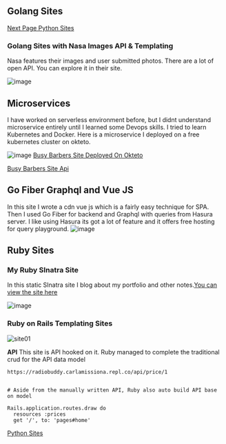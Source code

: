 ## Golang Sites 

[Next Page Python Sites](https://carlamissiona.github.io/tunacoder/python) 

### Golang Sites with Nasa Images API & Templating 
Nasa features their images and user submitted photos. There are a lot of open API. You can explore it in their site.

![image](https://user-images.githubusercontent.com/1997542/185062705-52ec0e72-3386-4f60-b174-3eb2e214d230.png)






## Microservices
I have worked on serverless environment before, but I didnt understand microservice entirely until I learned some Devops skills. I tried to learn Kubernetes and Docker. Here is a microservice I deployed on a free kubernetes cluster on okteto.


![image](https://user-images.githubusercontent.com/1997542/185323745-f00ef224-2552-4249-ad64-e5984c3fd5d9.png)
[Busy Barbers Site Deployed On Okteto](https://busybarbers-carlamissiona.cloud.okteto.net/)


[Busy Barbers Site Api](https://apibusybarbers-carlamissiona.cloud.okteto.net/v1/maps)




## Go Fiber Graphql and Vue JS
In this site I wrote a cdn vue js which is a fairly easy technique for SPA. Then I used Go Fiber for backend  and Graphql with queries from Hasura server.
I like using Hasura its got a lot of feature and it offers free hosting for query playground.
![image](https://user-images.githubusercontent.com/1997542/185341645-10aa0dbb-7143-489c-b733-8a799b821fb0.png)






## Ruby Sites
### My Ruby SInatra Site
In this static SInatra site I blog about my portfolio and other notes.[You can view the site here](https://carlamissiona.alwaysdata.net/)


![image](https://user-images.githubusercontent.com/1997542/185342632-d204cd3c-f6bc-407b-99e7-48f576f2b816.png)




### Ruby on Rails Templating Sites
![site01](https://user-images.githubusercontent.com/1997542/185062427-4e83733a-8695-4659-90b7-16a1c71caffd.png)

**API** 
This site is API hooked on it. Ruby managed to complete the traditional crud for the API data model
```
https://radiobuddy.carlamissiona.repl.co/api/price/1


# Aside from the manually written API, Ruby also auto build API base on model

Rails.application.routes.draw do
  resources :prices
  get '/', to: 'pages#home'

```

[Python Sites](https://carlamissiona.github.io/tunacoder/python) 
